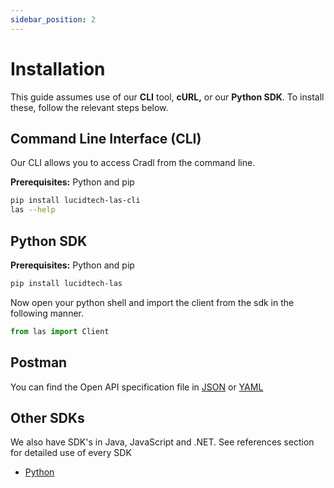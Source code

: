 ```yaml
---
sidebar_position: 2
---
```


# Installation

This guide assumes use of our **CLI** tool, **cURL,** or our **Python SDK**. To install these, follow the relevant steps below.

## Command Line Interface \(CLI\)

Our CLI allows you to access Cradl from the command line.

**Prerequisites:** Python and pip

```bash
pip install lucidtech-las-cli
las --help
```

## Python SDK

**Prerequisites:** Python and pip

```bash
pip install lucidtech-las
```
Now open your python shell and import the client from the sdk in the following manner.
```python
from las import Client
```

## Postman

You can find the Open API specification file in [JSON](pathname:///oas.json) or [YAML](pathname:///oas.yaml)

## Other SDKs

We also have SDK's in Java, JavaScript and .NET. See references section for detailed use of every SDK

- [Python](../reference/sdks/python.mdx)
